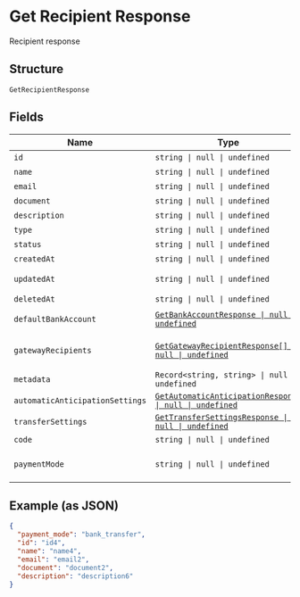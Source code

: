
# Get Recipient Response

Recipient response

## Structure

`GetRecipientResponse`

## Fields

| Name | Type | Tags | Description |
|  --- | --- | --- | --- |
| `id` | `string \| null \| undefined` | Optional | Id |
| `name` | `string \| null \| undefined` | Optional | Name |
| `email` | `string \| null \| undefined` | Optional | Email |
| `document` | `string \| null \| undefined` | Optional | Document |
| `description` | `string \| null \| undefined` | Optional | Description |
| `type` | `string \| null \| undefined` | Optional | Type |
| `status` | `string \| null \| undefined` | Optional | Status |
| `createdAt` | `string \| null \| undefined` | Optional | Creation date |
| `updatedAt` | `string \| null \| undefined` | Optional | Last update date |
| `deletedAt` | `string \| null \| undefined` | Optional | Deletion date |
| `defaultBankAccount` | [`GetBankAccountResponse \| null \| undefined`](../../doc/models/get-bank-account-response.md) | Optional | Default bank account |
| `gatewayRecipients` | [`GetGatewayRecipientResponse[] \| null \| undefined`](../../doc/models/get-gateway-recipient-response.md) | Optional | Info about the recipient on the gateway |
| `metadata` | `Record<string, string> \| null \| undefined` | Optional | Metadata |
| `automaticAnticipationSettings` | [`GetAutomaticAnticipationResponse \| null \| undefined`](../../doc/models/get-automatic-anticipation-response.md) | Optional | - |
| `transferSettings` | [`GetTransferSettingsResponse \| null \| undefined`](../../doc/models/get-transfer-settings-response.md) | Optional | - |
| `code` | `string \| null \| undefined` | Optional | Recipient code |
| `paymentMode` | `string \| null \| undefined` | Optional | Payment mode<br>**Default**: `'bank_transfer'` |

## Example (as JSON)

```json
{
  "payment_mode": "bank_transfer",
  "id": "id4",
  "name": "name4",
  "email": "email2",
  "document": "document2",
  "description": "description6"
}
```

